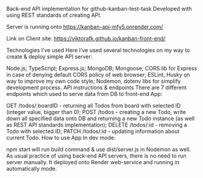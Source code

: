 Back-end API implementation for github-kanban-test-task Developed with using REST standards of creating API.

Server is running onto https://kanban-api-mfy5.onrender.com/

Link on Client site: https://viktorafk.github.io/kanban-front-end/

Technologies I've used
Here I've used several technologies on my way to create & deploy simple API server:

Node.js;
TypeScript;
Express.js;
MongoDB;
Mongoose;
CORS lib for Express in case of denying default CORS policy of web browser;
ESLint, Husky on way to improve my own code style;
Nodemon, dotenv libs for simplify development process.
API instructions & endpoints
There are 7 different endpoints which used to serve data from DB to front-end App:

GET /todos/:boardID - returning all Todos from board with selected ID (integer value, bigger than 0);
POST /todos - creating a new Todo, write down all specified data onto DB and returning a new Todo instance (as well as REST API standards implementation);
DELETE /todos/:id - removing a Todo with selected ID;
PATCH /todos/:id - updating information about current Todo. 
How to use App
In dev mode:

npm start will run build command & use dist/server.js in Nodemon as well.
As usual practice of using back-end API servers, there is no need to run server manually. It deployed onto Render web-service and running in automatically mode.
